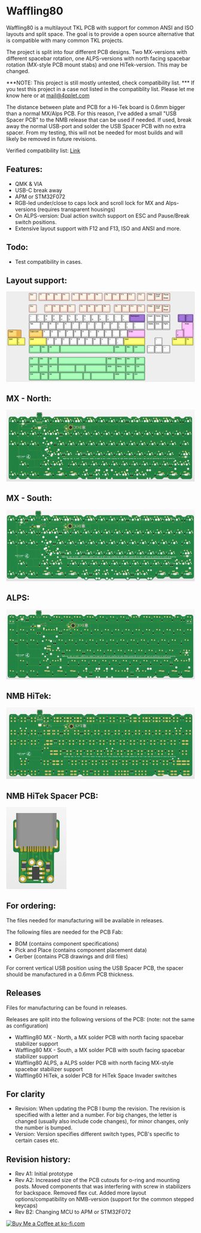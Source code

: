 # Waffling80

Waffling80 is a multilayout TKL PCB with support for common ANSI and ISO layouts and split space. The goal is to provide a open source alternative that is compatible with many common TKL projects.

The project is split into four different PCB designs. Two MX-versions with different spacebar rotation, one ALPS-versions with north facing spacebar rotation (MX-style PCB mount stabs) and one HiTek-version. This may be changed.

***NOTE: This project is still mostly untested, check compatibility list. *** If you test this project in a case not listed in the compatiblity list. Please let me know here or at mail@4pplet.com

The distance between plate and PCB for a Hi-Tek board is 0.6mm bigger than a normal MX/Alps PCB. For this reason, I've added a small "USB Spacer PCB" to the NMB release that can be used if needed. If used, break away the normal USB-port and solder the USB Spacer PCB with no extra spacer. From my testing, this will not be needed for most builds and will likely be removed in future revisions.

Verified compatibility list: [Link](./COMPAT.md)

## Features:
- QMK & VIA
- USB-C break away
- APM or STM32F072
- RGB-led under/close to caps lock and scroll lock for MX and Alps-versions (requires transparent housings)
- On ALPS-version: Dual action switch support on ESC and Pause/Break switch positions.
- Extensive layout support with F12 and F13, ISO and ANSI and more.

## Todo:
- Test compatibility in cases.

## Layout support: 
![alt text](./readme-images/layout_support.jpg "Layout support")

## MX - North: 
![alt text](./readme-images/waffling80-MX-north_A2.jpg "MX - North")
## MX - South:
![alt text](./readme-images/waffling80-MX-south_A2.jpg "MX - South")
## ALPS:
![alt text](./readme-images/waffling80-ALPS-north_A2.jpg "ALPS")
## NMB HiTek:
![alt text](./readme-images/waffling80-NMB_A2.jpg "HiTek")
## NMB HiTek Spacer PCB:
![alt text](./readme-images/waffling80-NMB-USB.jpg "HiTek")

## For ordering:
The files needed for manufacturing will be available in releases.

The following files are needed for the PCB Fab:
- BOM (contains component specifications)
- Pick and Place (contains component placement data)
- Gerber (contains PCB drawings and drill files)

For corrent vertical USB position using the USB Spacer PCB, the spacer should be manufactured in a 0.6mm PCB thickness.

## Releases
Files for manufacturing can be found in releases.

Releases are split into the following versions of the PCB: (note: not the same as configuration)
- Waffling80 MX - North, a MX solder PCB with north facing spacebar stabilizer support
- Waffling80 MX - South, a MX solder PCB with south facing spacebar stabilizer support
- Waffling80 ALPS, a ALPS solder PCB with north facing MX-style spacebar stabilizer support
- Waffling60 HiTek, a solder PCB for HiTek Space Invader switches

## For clarity
- Revision: When updating the PCB I bump the revision. The revision is specified with a letter and a number. For big changes, the letter is changed (usually also include code changes), for minor changes, only the number is bumped.
- Version: Version specifies different switch types, PCB's specific to certain cases etc.

## Revision history:
- Rev A1: Initial prototype
- Rev A2: Increased size of the PCB cutouts for o-ring and mounting posts. Moved components that was interfering with screw in stabilizers for backspace. Removed flex cut. Added more layout options/compatibility on NMB-version (support for the common stepped keycaps)
- Rev B2: Changing MCU to APM or STM32F072

<a href='https://ko-fi.com/4pplet' target='_blank'><img height='35' style='border:0px;height:46px;' src='https://az743702.vo.msecnd.net/cdn/kofi3.png?v=0' border='0' alt='Buy Me a Coffee at ko-fi.com' />
